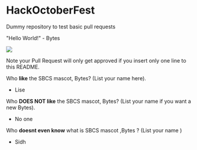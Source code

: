 # HackOctoberFest
Dummy repository to test basic pull requests

"Hello World!" - Bytes

[<img src="http://sbcs.io/images/sbcs_assets/hackbytes.png">](http://sbcs.io)

Note your Pull Request will only get approved if you insert only one line to this README.

Who **like** the SBCS mascot, Bytes? (List your name here).
- Lise

Who **DOES NOT like** the SBCS mascot, Bytes? (List your name if you want a new Bytes).
- No one

Who **doesnt even know** what is  SBCS mascot ,Bytes ? (List your name )
- Sidh
